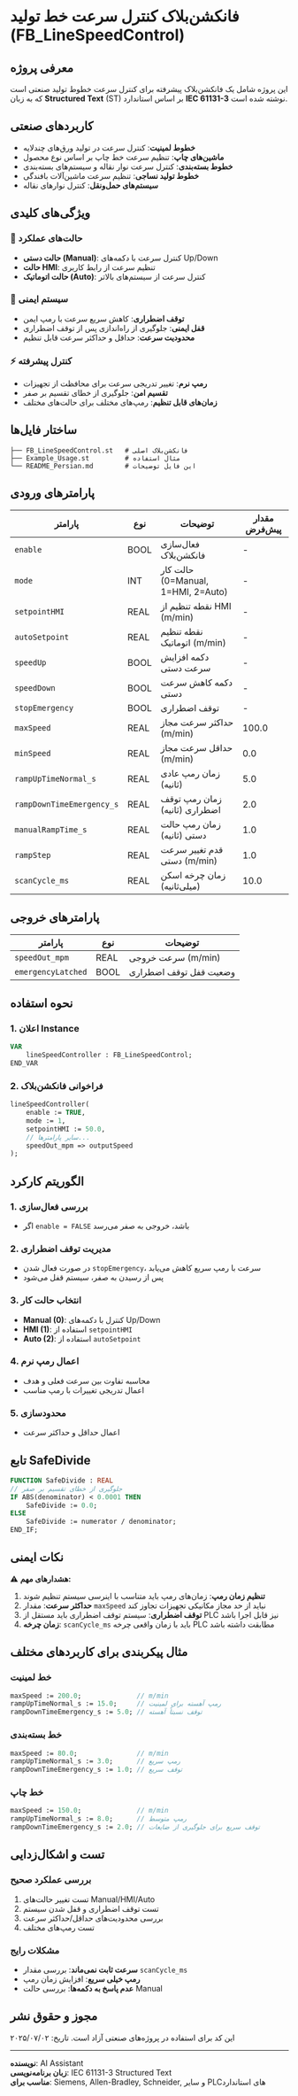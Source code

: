 # فانکشن‌بلاک کنترل سرعت خط تولید (FB_LineSpeedControl)

## معرفی پروژه

این پروژه شامل یک فانکشن‌بلاک پیشرفته برای کنترل سرعت خطوط تولید صنعتی است که به زبان **Structured Text** (ST) بر اساس استاندارد **IEC 61131-3** نوشته شده است.

## کاربردهای صنعتی

- **خطوط لمینیت**: کنترل سرعت در تولید ورق‌های چندلایه
- **ماشین‌های چاپ**: تنظیم سرعت خط چاپ بر اساس نوع محصول
- **خطوط بسته‌بندی**: کنترل سرعت نوار نقاله و سیستم‌های بسته‌بندی
- **خطوط تولید نساجی**: تنظیم سرعت ماشین‌آلات بافندگی
- **سیستم‌های حمل‌ونقل**: کنترل نوارهای نقاله

## ویژگی‌های کلیدی

### 🔧 حالت‌های عملکرد
- **حالت دستی (Manual)**: کنترل سرعت با دکمه‌های Up/Down
- **حالت HMI**: تنظیم سرعت از رابط کاربری
- **حالت اتوماتیک (Auto)**: کنترل سرعت از سیستم‌های بالاتر

### 🚨 سیستم ایمنی
- **توقف اضطراری**: کاهش سریع سرعت با رمپ ایمن
- **قفل ایمنی**: جلوگیری از راه‌اندازی پس از توقف اضطراری
- **محدودیت سرعت**: حداقل و حداکثر سرعت قابل تنظیم

### ⚡ کنترل پیشرفته
- **رمپ نرم**: تغییر تدریجی سرعت برای محافظت از تجهیزات
- **تقسیم امن**: جلوگیری از خطای تقسیم بر صفر
- **زمان‌های قابل تنظیم**: رمپ‌های مختلف برای حالت‌های مختلف

## ساختار فایل‌ها

```
├── FB_LineSpeedControl.st   # فانکشن‌بلاک اصلی
├── Example_Usage.st         # مثال استفاده
└── README_Persian.md        # این فایل توضیحات
```

## پارامترهای ورودی

| پارامتر | نوع | توضیحات | مقدار پیش‌فرض |
|---------|-----|---------|---------------|
| `enable` | BOOL | فعال‌سازی فانکشن‌بلاک | - |
| `mode` | INT | حالت کار (0=Manual, 1=HMI, 2=Auto) | - |
| `setpointHMI` | REAL | نقطه تنظیم از HMI (m/min) | - |
| `autoSetpoint` | REAL | نقطه تنظیم اتوماتیک (m/min) | - |
| `speedUp` | BOOL | دکمه افزایش سرعت دستی | - |
| `speedDown` | BOOL | دکمه کاهش سرعت دستی | - |
| `stopEmergency` | BOOL | توقف اضطراری | - |
| `maxSpeed` | REAL | حداکثر سرعت مجاز (m/min) | 100.0 |
| `minSpeed` | REAL | حداقل سرعت مجاز (m/min) | 0.0 |
| `rampUpTimeNormal_s` | REAL | زمان رمپ عادی (ثانیه) | 5.0 |
| `rampDownTimeEmergency_s` | REAL | زمان رمپ توقف اضطراری (ثانیه) | 2.0 |
| `manualRampTime_s` | REAL | زمان رمپ حالت دستی (ثانیه) | 1.0 |
| `rampStep` | REAL | قدم تغییر سرعت دستی (m/min) | 1.0 |
| `scanCycle_ms` | REAL | زمان چرخه اسکن (میلی‌ثانیه) | 10.0 |

## پارامترهای خروجی

| پارامتر | نوع | توضیحات |
|---------|-----|---------|
| `speedOut_mpm` | REAL | سرعت خروجی (m/min) |
| `emergencyLatched` | BOOL | وضعیت قفل توقف اضطراری |

## نحوه استفاده

### 1. اعلان Instance

```pascal
VAR
    lineSpeedController : FB_LineSpeedControl;
END_VAR
```

### 2. فراخوانی فانکشن‌بلاک

```pascal
lineSpeedController(
    enable := TRUE,
    mode := 1,
    setpointHMI := 50.0,
    // سایر پارامترها...
    speedOut_mpm => outputSpeed
);
```

## الگوریتم کارکرد

### 1. بررسی فعال‌سازی
- اگر `enable = FALSE` باشد، خروجی به صفر می‌رسد

### 2. مدیریت توقف اضطراری
- در صورت فعال شدن `stopEmergency`، سرعت با رمپ سریع کاهش می‌یابد
- پس از رسیدن به صفر، سیستم قفل می‌شود

### 3. انتخاب حالت کار
- **Manual (0)**: کنترل با دکمه‌های Up/Down
- **HMI (1)**: استفاده از `setpointHMI`
- **Auto (2)**: استفاده از `autoSetpoint`

### 4. اعمال رمپ نرم
- محاسبه تفاوت بین سرعت فعلی و هدف
- اعمال تدریجی تغییرات با رمپ مناسب

### 5. محدودسازی
- اعمال حداقل و حداکثر سرعت

## تابع SafeDivide

```pascal
FUNCTION SafeDivide : REAL
// جلوگیری از خطای تقسیم بر صفر
IF ABS(denominator) < 0.0001 THEN
    SafeDivide := 0.0;
ELSE
    SafeDivide := numerator / denominator;
END_IF;
```

## نکات ایمنی

⚠️ **هشدارهای مهم:**

1. **تنظیم زمان رمپ**: زمان‌های رمپ باید متناسب با اینرسی سیستم تنظیم شوند
2. **حداکثر سرعت**: مقدار `maxSpeed` نباید از حد مجاز مکانیکی تجهیزات تجاوز کند
3. **توقف اضطراری**: سیستم توقف اضطراری باید مستقل از PLC نیز قابل اجرا باشد
4. **زمان چرخه**: `scanCycle_ms` باید با زمان واقعی چرخه PLC مطابقت داشته باشد

## مثال پیکربندی برای کاربردهای مختلف

### خط لمینیت
```pascal
maxSpeed := 200.0;              // m/min
rampUpTimeNormal_s := 15.0;     // رمپ آهسته برای لمینیت
rampDownTimeEmergency_s := 5.0; // توقف نسبتاً آهسته
```

### خط بسته‌بندی
```pascal
maxSpeed := 80.0;               // m/min
rampUpTimeNormal_s := 3.0;      // رمپ سریع
rampDownTimeEmergency_s := 1.0; // توقف سریع
```

### خط چاپ
```pascal
maxSpeed := 150.0;              // m/min
rampUpTimeNormal_s := 8.0;      // رمپ متوسط
rampDownTimeEmergency_s := 2.0; // توقف سریع برای جلوگیری از ضایعات
```

## تست و اشکال‌زدایی

### بررسی عملکرد صحیح
1. تست تغییر حالت‌های Manual/HMI/Auto
2. تست توقف اضطراری و قفل شدن سیستم
3. بررسی محدودیت‌های حداقل/حداکثر سرعت
4. تست رمپ‌های مختلف

### مشکلات رایج
- **سرعت ثابت نمی‌ماند**: بررسی مقدار `scanCycle_ms`
- **رمپ خیلی سریع**: افزایش زمان رمپ
- **عدم پاسخ به دکمه‌ها**: بررسی حالت Manual

## مجوز و حقوق نشر

این کد برای استفاده در پروژه‌های صنعتی آزاد است.
تاریخ: ۲۰۲۵/۰۷/۰۲

---

**نویسنده**: AI Assistant  
**زبان برنامه‌نویسی**: IEC 61131-3 Structured Text  
**مناسب برای**: Siemens, Allen-Bradley, Schneider, و سایر PLCهای استاندارد